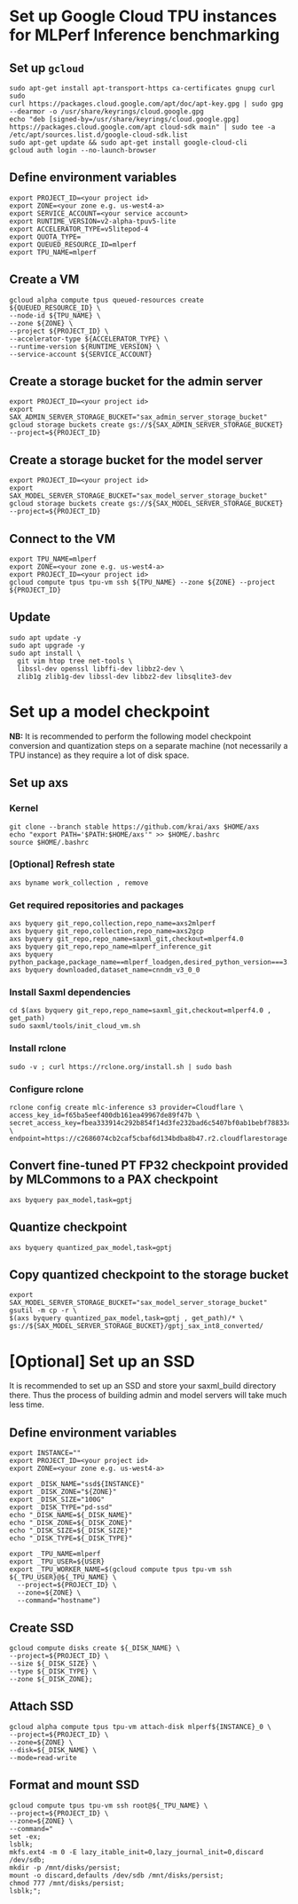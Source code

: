 # Set up Google Cloud TPU instances for MLPerf Inference benchmarking

## Set up `gcloud`
```
sudo apt-get install apt-transport-https ca-certificates gnupg curl sudo
curl https://packages.cloud.google.com/apt/doc/apt-key.gpg | sudo gpg --dearmor -o /usr/share/keyrings/cloud.google.gpg
echo "deb [signed-by=/usr/share/keyrings/cloud.google.gpg] https://packages.cloud.google.com/apt cloud-sdk main" | sudo tee -a /etc/apt/sources.list.d/google-cloud-sdk.list
sudo apt-get update && sudo apt-get install google-cloud-cli
gcloud auth login --no-launch-browser
```
## Define environment variables
```
export PROJECT_ID=<your project id>
export ZONE=<your zone e.g. us-west4-a>
export SERVICE_ACCOUNT=<your service account>
export RUNTIME_VERSION=v2-alpha-tpuv5-lite
export ACCELERATOR_TYPE=v5litepod-4
export QUOTA_TYPE=
export QUEUED_RESOURCE_ID=mlperf
export TPU_NAME=mlperf
```
## Create a VM
```
gcloud alpha compute tpus queued-resources create ${QUEUED_RESOURCE_ID} \
--node-id ${TPU_NAME} \
--zone ${ZONE} \
--project ${PROJECT_ID} \
--accelerator-type ${ACCELERATOR_TYPE} \
--runtime-version ${RUNTIME_VERSION} \
--service-account ${SERVICE_ACCOUNT}
```
## Create a storage bucket for the admin server
```
export PROJECT_ID=<your project id>
export SAX_ADMIN_SERVER_STORAGE_BUCKET="sax_admin_server_storage_bucket"
gcloud storage buckets create gs://${SAX_ADMIN_SERVER_STORAGE_BUCKET} --project=${PROJECT_ID}
```
## Create a storage bucket for the model server
```
export PROJECT_ID=<your project id>
export SAX_MODEL_SERVER_STORAGE_BUCKET="sax_model_server_storage_bucket"
gcloud storage buckets create gs://${SAX_MODEL_SERVER_STORAGE_BUCKET} --project=${PROJECT_ID}
```
## Connect to the VM
```
export TPU_NAME=mlperf
export ZONE=<your zone e.g. us-west4-a>
export PROJECT_ID=<your project id>
gcloud compute tpus tpu-vm ssh ${TPU_NAME} --zone ${ZONE} --project ${PROJECT_ID}
```
## Update
```
sudo apt update -y
sudo apt upgrade -y
sudo apt install \
  git vim htop tree net-tools \
  libssl-dev openssl libffi-dev libbz2-dev \
  zlib1g zlib1g-dev libssl-dev libbz2-dev libsqlite3-dev
```

# Set up a model checkpoint
**NB:** It is recommended to perform the following model checkpoint conversion and quantization steps on a separate machine (not necessarily a TPU instance) as they require a lot of disk space.

## Set up axs
### Kernel
```
git clone --branch stable https://github.com/krai/axs $HOME/axs
echo "export PATH='$PATH:$HOME/axs'" >> $HOME/.bashrc
source $HOME/.bashrc
```

### [Optional] Refresh state
```
axs byname work_collection , remove
```

### Get required repositories and packages
```
axs byquery git_repo,collection,repo_name=axs2mlperf
axs byquery git_repo,collection,repo_name=axs2gcp
axs byquery git_repo,repo_name=saxml_git,checkout=mlperf4.0
axs byquery git_repo,repo_name=mlperf_inference_git
axs byquery python_package,package_name==mlperf_loadgen,desired_python_version===3.10
axs byquery downloaded,dataset_name=cnndm_v3_0_0
```

### Install Saxml dependencies
```
cd $(axs byquery git_repo,repo_name=saxml_git,checkout=mlperf4.0 , get_path) 
sudo saxml/tools/init_cloud_vm.sh
```

### Install rclone
```
sudo -v ; curl https://rclone.org/install.sh | sudo bash
```

### Configure rclone
```
rclone config create mlc-inference s3 provider=Cloudflare \
access_key_id=f65ba5eef400db161ea49967de89f47b \
secret_access_key=fbea333914c292b854f14d3fe232bad6c5407bf0ab1bebf78833c2b359bdfd2b \
endpoint=https://c2686074cb2caf5cbaf6d134bdba8b47.r2.cloudflarestorage.com
```

## Convert fine-tuned PT FP32 checkpoint provided by MLCommons to a PAX checkpoint
```
axs byquery pax_model,task=gptj
```

## Quantize checkpoint
```
axs byquery quantized_pax_model,task=gptj
```

## Copy quantized checkpoint to the storage bucket
```
export SAX_MODEL_SERVER_STORAGE_BUCKET="sax_model_server_storage_bucket"
gsutil -m cp -r \
$(axs byquery quantized_pax_model,task=gptj , get_path)/* \
gs://${SAX_MODEL_SERVER_STORAGE_BUCKET}/gptj_sax_int8_converted/
```

# [Optional] Set up an SSD
It is recommended to set up an SSD and store your saxml_build directory there. Thus the process of building admin and model servers will take much less time.

## Define environment variables
```
export INSTANCE=""
export PROJECT_ID=<your project id>
export ZONE=<your zone e.g. us-west4-a>

export _DISK_NAME="ssd${INSTANCE}"
export _DISK_ZONE="${ZONE}"
export _DISK_SIZE="100G"
export _DISK_TYPE="pd-ssd"
echo "_DISK_NAME=${_DISK_NAME}"
echo "_DISK_ZONE=${_DISK_ZONE}"
echo "_DISK_SIZE=${_DISK_SIZE}"
echo "_DISK_TYPE=${_DISK_TYPE}"

export _TPU_NAME=mlperf
export _TPU_USER=${USER}
export _TPU_WORKER_NAME=$(gcloud compute tpus tpu-vm ssh ${_TPU_USER}@${_TPU_NAME} \
  --project=${PROJECT_ID} \
  --zone=${ZONE} \
  --command="hostname")
```

## Create SSD
```
gcloud compute disks create ${_DISK_NAME} \
--project=${PROJECT_ID} \
--size ${_DISK_SIZE} \
--type ${_DISK_TYPE} \
--zone ${_DISK_ZONE};
```

## Attach SSD
```
gcloud alpha compute tpus tpu-vm attach-disk mlperf${INSTANCE}_0 \
--project=${PROJECT_ID} \
--zone=${ZONE} \
--disk=${_DISK_NAME} \
--mode=read-write
```

## Format and mount SSD
```
gcloud compute tpus tpu-vm ssh root@${_TPU_NAME} \
--project=${PROJECT_ID} \
--zone=${ZONE} \
--command="
set -ex;
lsblk;
mkfs.ext4 -m 0 -E lazy_itable_init=0,lazy_journal_init=0,discard /dev/sdb;
mkdir -p /mnt/disks/persist;
mount -o discard,defaults /dev/sdb /mnt/disks/persist;
chmod 777 /mnt/disks/persist;
lsblk;";
```